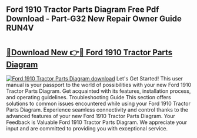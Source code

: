 ## Ford 1910 Tractor Parts Diagram Free Pdf Download - Part-G32 New Repair Owner Guide RUN4V

# <h2><a href="http://dfs6z0j.blite.top/?on=Ford+1910+Tractor+Parts+Diagram">🔗Download New 👉🔴 Ford 1910 Tractor Parts Diagram</a></h2>

[![Ford 1910 Tractor Parts Diagram download](https://i.imgur.com/lujVjoI.png)](http://dfs6z0j.blite.top/?on=Ford+1910+Tractor+Parts+Diagram)
Let's Get Started! This user manual is your passport to the world of possibilities with your new Ford 1910 Tractor Parts Diagram. Get acquainted with its features, installation process, and operating guidelines. Troubleshooting Guide This section offers solutions to common issues encountered while using your Ford 1910 Tractor Parts Diagram. Experience seamless connectivity and control thanks to the advanced features of your new Ford 1910 Tractor Parts Diagram. Your Feedback is Valuable Ford 1910 Tractor Parts Diagram. We appreciate your input and are committed to providing you with exceptional service.
